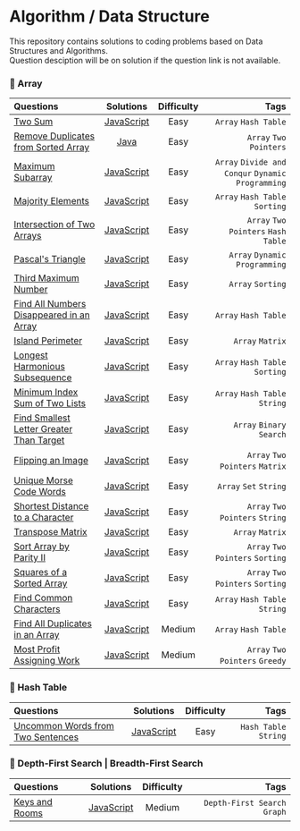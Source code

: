 # Algorithm / Data Structure
This repository contains solutions to coding problems based on Data Structures and Algorithms.\
Question desciption will be on solution if the question link is not available.

### :pushpin: Array

| Questions    | Solutions | Difficulty  | Tags   |
| :---        |    :----:   |        :---: |     ----: |
| [Two Sum](https://leetcode.com/problems/two-sum/) | [JavaScript](https://github.com/jungyup/algorithm-datastructure/blob/main/solutions/javascript/two-sum.js) | Easy  | `Array` `Hash Table` |
| [Remove Duplicates from Sorted Array](https://leetcode.com/problems/remove-duplicates-from-sorted-array/) | [Java](https://github.com/jungyup/algorithm-datastructure/blob/main/solutions/java/Array/remove-duplicates-from-sorted-array.java) | Easy | `Array` `Two Pointers`  |
| [Maximum Subarray](https://leetcode.com/problems/maximum-subarray/)  |  [JavaScript](https://github.com/jungyup/algorithm-datastructure/blob/main/solutions/javascript/Array/maximum-subarray.js)  | Easy  | `Array` `Divide and Conqur` `Dynamic Programming` |
| [Majority Elements](https://leetcode.com/problems/majority-element/) |  [JavaScript](https://github.com/jungyup/algorithm-datastructure/blob/main/solutions/javascript/Array/majority-elements.js) | Easy  | `Array` `Hash Table` `Sorting` |
| [Intersection of Two Arrays](https://leetcode.com/problems/intersection-of-two-arrays/) | [JavaScript](https://github.com/jungyup/algorithm-datastructure/blob/main/solutions/javascript/Array/intersection-of-two-arrays.js) | Easy | `Array` `Two Pointers` `Hash Table` |
| [Pascal's Triangle](https://leetcode.com/problems/pascals-triangle/) | [JavaScript](https://github.com/jungyup/algorithm-datastructure/blob/main/solutions/javascript/Array/pascals-triangle.js) | Easy | `Array` `Dynamic Programming` |
| [Third Maximum Number](https://leetcode.com/problems/third-maximum-number/) | [JavaScript](https://github.com/jungyup/algorithm-datastructure/blob/main/solutions/javascript/Array/third-maximum-number.js) | Easy | `Array` `Sorting` |
| [Find All Numbers Disappeared in an Array](https://leetcode.com/problems/find-all-numbers-disappeared-in-an-array/) | [JavaScript](https://github.com/jungyup/algorithm-datastructure/blob/main/solutions/javascript/Array/find-all-numbers-disappeared-in-an-array.js) | Easy | `Array` `Hash Table` |
|[Island Perimeter](https://leetcode.com/problems/island-perimeter/) | [JavaScript](https://github.com/jungyup/algorithm-datastructure/blob/main/solutions/javascript/Array/island-perimeter.js) | Easy | `Array` `Matrix` |
|[Longest Harmonious Subsequence](https://leetcode.com/problems/longest-harmonious-subsequence/) | [JavaScript](https://github.com/jungyup/algorithm-datastructure/blob/main/solutions/javascript/Array/longest-harmonious-subsequence.js) | Easy | `Array` `Hash Table` `Sorting` |
|[Minimum Index Sum of Two Lists](https://leetcode.com/problems/minimum-index-sum-of-two-lists/) | [JavaScript](https://github.com/jungyup/algorithm-datastructure/blob/main/solutions/javascript/Array/minimum-index-sum-of-two-lists.js) | Easy | `Array` `Hash Table` `String` |
|[Find Smallest Letter Greater Than Target](https://leetcode.com/problems/find-smallest-letter-greater-than-target/) | [JavaScript](https://github.com/jungyup/algorithm-datastructure/blob/main/solutions/javascript/Array/find-smallest-letter-greater-than-target.js) | Easy | `Array` `Binary Search` |
|[Flipping an Image](https://leetcode.com/problems/flipping-an-image/) | [JavaScript](https://github.com/jungyup/algorithm-datastructure/blob/main/solutions/javascript/Array/flipping-an-image.js) | Easy | `Array` `Two Pointers` `Matrix` |
|[Unique Morse Code Words](https://leetcode.com/problems/unique-morse-code-words/) | [JavaScript](https://github.com/jungyup/algorithm-datastructure/blob/main/solutions/javascript/Array/unique-morse-code-words.js) | Easy | `Array` `Set` `String` |
|[Shortest Distance to a Character](https://leetcode.com/problems/shortest-distance-to-a-character/) | [JavaScript](https://github.com/jungyup/algorithm-datastructure/blob/main/solutions/javascript/Array/shortest-distance-to-a-character.js) | Easy | `Array` `Two Pointers` `String` |
|[Transpose Matrix](https://leetcode.com/problems/transpose-matrix/) | [JavaScript](https://github.com/jungyup/algorithm-datastructure/blob/main/solutions/javascript/Array/transpose-matrix.js) | Easy | `Array` `Matrix` |
|[Sort Array by Parity II](https://leetcode.com/problems/sort-array-by-parity-ii/) | [JavaScript](https://github.com/jungyup/algorithm-datastructure/blob/main/solutions/javascript/Array/sort-array-by-parity-ii.js) | Easy | `Array` `Two Pointers` `Sorting` |
|[Squares of a Sorted Array](https://leetcode.com/problems/squares-of-a-sorted-array/) | [JavaScript](https://github.com/jungyup/algorithm-datastructure/blob/main/solutions/javascript/Array/squares-of-a-sorted-array.js) | Easy | `Array` `Two Pointers` `Sorting` |
|[Find Common Characters](https://leetcode.com/problems/find-common-characters/) | [JavaScript](https://github.com/jungyup/algorithm-datastructure/blob/main/solutions/javascript/Array/find-common-characters.js) | Easy | `Array` `Hash Table` `String` |
|[Find All Duplicates in an Array](https://leetcode.com/problems/find-all-duplicates-in-an-array/) | [JavaScript](https://github.com/jungyup/algorithm-datastructure/blob/main/solutions/javascript/Array/find-all-duplicates-in-an-array.js) | Medium | `Array` `Hash Table` |
|[Most Profit Assigning Work](https://leetcode.com/problems/most-profit-assigning-work/) | [JavaScript](https://github.com/jungyup/algorithm-datastructure/blob/main/solutions/javascript/Array/most-profit-assigning-work.js) | Medium | `Array` `Two Pointers` `Greedy` |

### :pushpin: Hash Table

| Questions    | Solutions | Difficulty  | Tags   |
| :---        |    :----:   |        :---: |     ----: |
|[Uncommon Words from Two Sentences](https://leetcode.com/problems/uncommon-words-from-two-sentences/) | [JavaScript](https://github.com/jungyup/algorithm-datastructure/blob/main/solutions/javascript/Hash/uncommon-words-from-two-sentences.js) | Easy | `Hash Table` `String` |

### :pushpin: Depth-First Search | Breadth-First Search

| Questions    | Solutions | Difficulty  | Tags   |
| :---        |    :----:   |        :---: |     ----: |
|[Keys and Rooms](https://leetcode.com/problems/keys-and-rooms/) | [JavaScript](https://github.com/jungyup/algorithm-datastructure/blob/main/solutions/javascript/DFS-BFS/keys-and-rooms.js) | Medium | `Depth-First Search` `Graph` |
